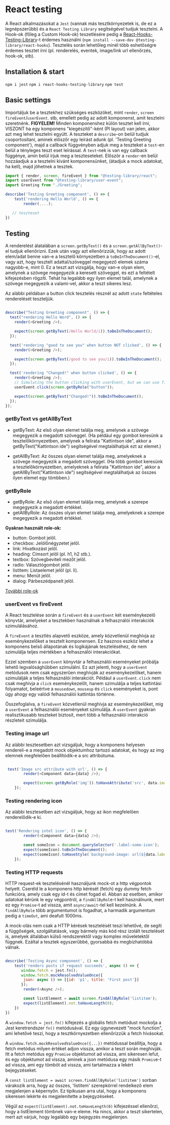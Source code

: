 # React testing

A React alkalmazásokat a `Jest` (vannak más tesztkörnyezetek is, de ez a legnépszerűbb) és a `React Testing Library` segítségével tudjuk tesztelni. A Hook-ok (főleg a Custom Hook-ok) teszetlésére pedig a [React-Hooks-Testing-Library](https://react-hooks-testing-library.com/)-t érdemes használni (`npm install --save-dev @testing-library/react-hooks`).
Tesztelés során lehetőleg minél több eshetőségre érdemes tesztet írni (pl. renderelés, eventek, image/link url ellenőrzés, hook-ok, stb).

## Installation & start

`npm i jest`
`npm i react-hooks-testing-library`
`npm test`

## Basic settings

Importáljuk be a tesztekhez szükséges eszközöket, mint `render`, `screen` `fireEvent`/`userEvent`. stb, emellett pedig az adott komponenst, amit tesztelni szeretnénk. **FIGYELEM!** Minden komponenshez külön tesztet kell írni, VISZONT ha egy komponens "kiegészítő"-ként (Pl layout) van jelen, akkor azt meg lehet tesztelni együtt.
A teszteket a `describe`-on belül tudjuk csoportosítani, aminek előszőr egy leírást adunk (pl. 'Testing Greeting component'), majd a callback függvényben adjuk meg a teszteket a `test`-en belül a tényleges teszt eset leírással. A `test`-nek is van egy callback függénye, amin belül írjuk meg a teszteseteket. Először a `render`-en belül hozzáadjuk a a tesztelni kívánt komponensünket, (átadjuk a mock adatokat, ha kell), majd jöhetnek a tesztek.

```js
import { render, screen, fireEvent } from "@testing-library/react";
import userEvent from "@testing-library/user-event";
import Greeting from "./Greeting";

describe('Testing Greeting component', () => {
    test('rendering Hello World', () => {
        render(....);

   // teszteset
})
```

## Testing

A renderelést álatalában a `screen.getByText()` és a `screen.getAllByText()`-el tudjuk ellenőrizni. Ezek után vagy azt ellenőrizzük, hogy az adott elem/adat benne van-e a tesztelő környezetben a `toBeInTheDocument()`-el, vagy azt, hogy tesztelt adattal/szöveggel megegyező elemek száma nagyobb-e, mint 0. Ez a teszt azt vizsgálja, hogy van-e olyan elem, amelynek a szövege megegyezik a keresett szöveggel, és ezt a feltételt kifejezésben rögzíti. Tehát ha legalább egy ilyen elemet talál, amelynek a szövege megegyezik a valami-vel, akkor a teszt sikeres lesz.

Az alábbi példában a button click tesztelés résznél az adott `state` feltételes renderelését teszteljük.

```js

describe("Testing Greeting component", () => {
  test("rendering Hello Word", () => {
    render(<Greeting />);

    expect(screen.getByText(/Hello World/i)).toBeInTheDocument();
  });

  test('rendering "good to see you" when button NOT clicked', () => {
    render(<Greeting />);

    expect(screen.getByText(/good to see you/i)).toBeInTheDocument();
  });

  test('rendering "Changed!" when button clicked', () => {
    render(<Greeting />);
    // Simulating the button clicking with userEvent, but we can use fireEvent too
    userEvent.click(screen.getByRole("button"));

    expect(screen.getByText("Changed!")).toBeInTheDocument();
  });
});

```

### getByText vs getAllByText

- getByText: Az első olyan elemet találja meg, amelynek a szövege megegyezik a megadott szöveggel. (Ha például egy gombot keresünk a tesztelőkörnyezetben, amelynek a felirata "Kattintson ide", akkor a getByText("Kattintson ide") segítségével megtalálhatjuk ezt az elemet.)

- getAllByText: Az összes olyan elemet találja meg, amelyeknek a szövege megegyezik a megadott szöveggel. (Ha több gombot keresünk a tesztelőkörnyezetben, amelyeknek a felirata "Kattintson ide", akkor a getAllByText("Kattintson ide") segítségével megtalálhatjuk az összes ilyen elemet egy tömbben.)

### getByRole

- getByRole: Az első olyan elemet találja meg, amelynek a szerepe megegyezik a megadott értékkel.
- getAllByRole: Az összes olyan elemet találja meg, amelyeknek a szerepe megegyezik a megadott értékkel.

**Gyakran használt role-ok:**

- button: Gombot jelöl.
- checkbox: Jelölőnégyzetet jelöl.
- link: Hivatkozást jelöl.
- heading: Címsort jelöl (pl. h1, h2 stb.).
- textbox: Szövegbeviteli mezőt jelöl.
- radio: Választógombot jelöl.
- listitem: Listaelemet jelöl (pl. li).
- menu: Menüt jelöl.
- dialog: Párbeszédpanelt jelöl.

[További role-ok](https://www.w3.org/TR/html-aria/#docconformance)

### userEvent vs fireEvent

A React tesztelése során a `fireEvent` és a `userEvent` két eseménykezelő könyvtár, amelyeket a tesztekben használnak a felhasználói interakciók szimulálásához.

A `fireEvent` a tesztlés alapvető eszköze, amely közvetlenül meghívja az eseménykezelőket a tesztelt komponensen. Ez hasznos eszköz lehet a komponens belső állapotának és logikájának teszteléséhez, de nem szimulálja teljes mértékben a felhasználói interakciókat.

Ezzel szemben a `userEvent` könyvtár a felhasználói eseményeket próbálja lehető legvalósághűbben szimulálni. Ez azt jelenti, hogy a `userEvent` metódusok nem csak egyszerűen meghívják az eseménykezelőket, hanem szimulálják a teljes felhasználói interakciót. Például a `userEvent.click` nem csak meghívja a `click` eseménykezelőt, hanem szimulálja a teljes kattintási folyamatot, beleértve a `mousedown`, `mouseup` és `click` eseményeket is, pont úgy ahogy egy valódi felhasználói kattintás történne.

Összefoglalva, a `fireEvent` közvetlenül meghívja az eseménykezelőket, míg a `userEvent` a felhasználói eseményeket szimulálja. A `userEvent` gyakran realisztikusabb teszteket biztosít, mert több a felhasználói interakció részleteit szimulálja.

### Testing image url

Az alábbi tesztesetben azt vizsgáljuk, hogy a komponens helyesen rendereli-e a megadott mock objektumhoz tartozó adatokat, és hogy az img elemnek megfelelően beállítódik-e a src attribútuma.

```js

 test('Image src attribute with url', () => {
        render(<Component data={data} />);

        expect(screen.getByRole('img')).toHaveAttribute('src', data.imageUrl);
    });
```

### Testing rendering icon

Az alábbi tesztesetben azt vizsgáljuk, hogy az ikon megfelelően renderelődik-e ki.

```js

test('Rendering intel icon', () => {
        render(<Component data={data} />);

        const someIcon = document.querySelector('.label-some-icon');
        expect(someIcon).toBeInTheDocument();
        expect(someIcon).toHaveStyle(`background-image: url(${data.label_some_icon})`);
    });

```

### Testing HTTP requests

HTTP request-ek tesztelésénél használjunk mock-ot a http végpontok helyett.
Cseréld le a komponens http kérését (fetch) egy dummy fetch funkcióra, amely csak egy id-t és címet fogad el.
Abban az esetben, amikor adatokat kérünk le egy végpontról, a `findAllByRol`e-t kell használnunk, mert ez egy `Promise`-t ad vissza, amit `async/await`-tel kell kezelnünk. A `findAllByRole` több argumentumot is fogadhat, a harmadik argumentum pedig a `timeOut`, ami deafult 1000ms.

A mock-olás nem csak a HTTP kérések tesztelését teszi lehetővé, de segíti a függőségek, szolgáltatások, vagy bármely más kód rész izolált tesztelését is, amelyek általában külső rendszerektől vagy komplex műveletektől függnek. Ezáltal a tesztek egyszerűbbé, gyorsabbá és megbízhatóbbá válnak.

```js

describe('Testing Async component', () => {
    test('renders posts if request succeeds', async () => {
       window.fetch = jest.fn();
       window.fetch.mockResolvedValueOnce({
        json: async () => [{id: 'p1', title: 'First post'}]
       });
        render(<Async />);

        const listElement = await screen.findAllByRole('listitem');   
        expect(listElement).not.toHaveLength(0);
    })
})

```

A `window.fetch = jest.fn()` kifejezés a globális fetch metódust mockolja a Jest keretrendszer `fn()` metódusával. Ez egy úgynevezett "mock function", ami lehetővé teszi, hogy a tesztkörnyezetben ellenőrizzük a fetch hívásokat.

A `window.fetch.mockResolvedValueOnce({...})` metódussal beállítja, hogy a fetch metódus milyen értéket adjon vissza, amikor a teszt során meghívják. Itt a fetch metódus egy `Promise` objektumot ad vissza, ami sikeresen lefut, és egy objektumot ad vissza, aminek a json metódusa egy másik `Promis`e-t ad vissza, ami egy tömböt ad vissza, ami tartalmazza a lekért bejegyzéseket.

A `const listElement = await screen.findAllByRole('listitem')` sorban várakozik arra, hogy az összes, 'listitem' szerepkörrel rendelkező elem megjelenjen a képernyőn. Ez tipikusan arra utal, hogy a komponens sikeresen lekérte és megjelenítette a bejegyzéseket.

Végül az `expect(listElement).not.toHaveLength(0)` kifejezéssel ellenőrzi, hogy a listElement tömbnek van-e eleme. Ha nincs, akkor a teszt sikertelen, mert azt várjuk, hogy legalább egy bejegyzés megjelenjen.